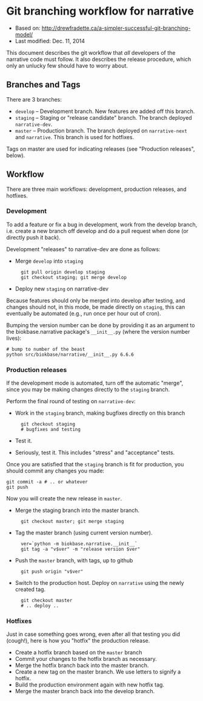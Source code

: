 # Git branching workflow for narrative

- Based on: http://drewfradette.ca/a-simpler-successful-git-branching-model/
- Last modified: Dec. 11, 2014

This document describes the git workflow that *all* developers of the narrative code must follow. It also describes the release procedure, which only an unlucky few should have to worry about.

## Branches and Tags

There are 3 branches:

* `develop` – Development branch. New features are added off this branch.
* `staging` – Staging or "release candidate" branch. The branch deployed `narrative-dev`.
* `master` – Production branch. The branch deployed on `narrative-next` and `narrative`. This branch is used for hotfixes.

Tags on master are used for indicating releases (see "Production releases", below).

## Workflow

There are three main workflows: development, production releases, and hotfixes.

### Development

To add a feature or fix a bug in development, work from the develop branch, i.e. create a new branch off develop and do a pull request when done (or directly push it back).

Development "releases" to narrative-dev are done as follows:

* Merge `develop` into `staging`

        git pull origin develop staging
        git checkout staging; git merge develop
        
* Deploy new `staging` on narrative-dev

Because features should only be merged into develop after testing, and changes should not, in this mode, be made directly on `staging`, this can eventually be automated (e.g., run once per hour out of cron).

Bumping the version number can be done by providing it as an argument to the biokbase.narrative package's `__init__.py` (where the version number lives):

    # bump to number of the beast
    python src/biokbase/narrative/__init__.py 6.6.6

### Production releases

If the development mode is automated, turn off the automatic "merge", since you may be making changes directly to the `staging` branch.

Perform the final round of testing on `narrative-dev`:

* Work in the `staging` branch, making bugfixes directly on this branch

        git checkout staging
        # bugfixes and testing

* Test it.
* Seriously, test it. This includes "stress" and "acceptance" tests.
 
Once you are satisfied that the `staging` branch is fit for production, you should commit any 
changes you made:

    git commit -a # .. or whatever
    git push

Now you will create the new release in `master`.

* Merge the staging branch into the master branch.

        git checkout master; git merge staging

* Tag the master branch (using current version number).

        ver=`python -m biokbase.narrative.__init__`
        git tag -a "v$ver" -m "release version $ver"

* Push the `master` branch, with tags, up to github

        git push origin "v$ver"

* Switch to the production host. Deploy on `narrative` using the newly created tag.

        git checkout master
        # .. deploy ..

### Hotfixes

Just in case something goes wrong, even after all that testing you did (cough!),
here is how you "hotfix" the production release.

* Create a hotfix branch based on the `master` branch
* Commit your changes to the hotfix branch as necessary.
* Merge the hotfix branch back into the master branch.
* Create a new tag on the master branch. We use letters to signify a hotfix.
* Build the production environment again with new hotfix tag.
* Merge the master branch back into the develop branch.
